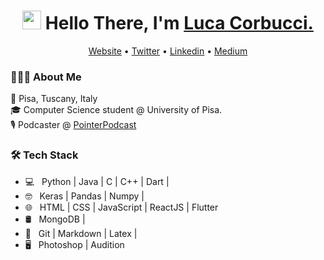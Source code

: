 
<h1 align="center"><img src="https://raw.githubusercontent.com/sidbelbase/sidbelbase/master/wave.gif" width="30px"><strong> Hello There, I'm <a href="https://lucacorbucci.me">Luca Corbucci.</a></strong>
</h1>
<p align="center">
  <a href="https://lucacorbucci.me">Website</a> •
  <a href="https://twitter.com/lucacorbucci">Twitter</a> •
  <a href="https://www.linkedin.com/in/lucacorbucci/">Linkedin</a> •
  <a href="https://medium.com/@Tankado95">Medium</a>
</p>

<h3> 👨🏻‍💻 About Me </h3>

📌 Pisa, Tuscany, Italy  
🎓 Computer Science student @ University of Pisa.  
🎙 Podcaster @ <a href="http://pointerpodcast.it">PointerPodcast</a>  


<h3>🛠 Tech Stack</h3>

- 💻 &nbsp; Python | Java | C | C++ | Dart |
- 🤓 &nbsp; Keras | Pandas | Numpy | 
- 🌐 &nbsp; HTML | CSS | JavaScript | ReactJS | Flutter
- 🛢 &nbsp; MongoDB |
- 🔧 &nbsp; Git | Markdown | Latex |
- 🖥 &nbsp; Photoshop | Audition
